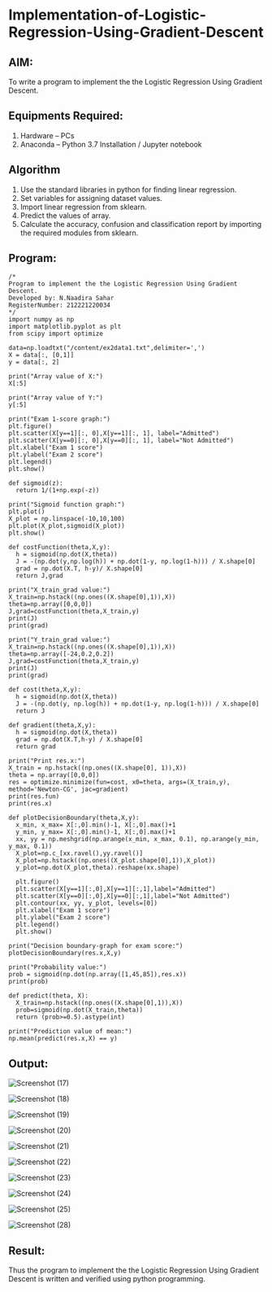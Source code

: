 # Implementation-of-Logistic-Regression-Using-Gradient-Descent

## AIM:
To write a program to implement the the Logistic Regression Using Gradient Descent.

## Equipments Required:
1. Hardware – PCs
2. Anaconda – Python 3.7 Installation / Jupyter notebook

## Algorithm
1. Use the standard libraries in python for finding linear regression.
2. Set variables for assigning dataset values.
3. Import linear regression from sklearn.
4. Predict the values of array.
5. Calculate the accuracy, confusion and classification report by importing the required modules from sklearn.

## Program:
```
/*
Program to implement the the Logistic Regression Using Gradient Descent.
Developed by: N.Naadira Sahar
RegisterNumber: 212221220034
*/
import numpy as np
import matplotlib.pyplot as plt
from scipy import optimize

data=np.loadtxt("/content/ex2data1.txt",delimiter=',')
X = data[:, [0,1]]
y = data[:, 2]

print("Array value of X:")
X[:5]

print("Array value of Y:")
y[:5]

print("Exam 1-score graph:")
plt.figure()
plt.scatter(X[y==1][:, 0],X[y==1][:, 1], label="Admitted")
plt.scatter(X[y==0][:, 0],X[y==0][:, 1], label="Not Admitted")
plt.xlabel("Exam 1 score")
plt.ylabel("Exam 2 score")
plt.legend()
plt.show()

def sigmoid(z):
  return 1/(1+np.exp(-z))
  
print("Sigmoid function graph:")
plt.plot()
X_plot = np.linspace(-10,10,100)
plt.plot(X_plot,sigmoid(X_plot))
plt.show()

def costFunction(theta,X,y):
  h = sigmoid(np.dot(X,theta))
  J = -(np.dot(y,np.log(h)) + np.dot(1-y, np.log(1-h))) / X.shape[0]
  grad = np.dot(X.T, h-y)/ X.shape[0]
  return J,grad
  
print("X_train_grad value:")
X_train=np.hstack((np.ones((X.shape[0],1)),X))
theta=np.array([0,0,0])
J,grad=costFunction(theta,X_train,y)
print(J)
print(grad)

print("Y_train_grad value:")
X_train=np.hstack((np.ones((X.shape[0],1)),X))
theta=np.array([-24,0.2,0.2])
J,grad=costFunction(theta,X_train,y)
print(J)
print(grad)

def cost(theta,X,y):
  h = sigmoid(np.dot(X,theta))
  J = -(np.dot(y, np.log(h)) + np.dot(1-y, np.log(1-h))) / X.shape[0]
  return J
  
def gradient(theta,X,y):
  h = sigmoid(np.dot(X,theta))
  grad = np.dot(X.T,h-y) / X.shape[0]
  return grad 
  
print("Print res.x:")
X_train = np.hstack((np.ones((X.shape[0], 1)),X))
theta = np.array([0,0,0])
res = optimize.minimize(fun=cost, x0=theta, args=(X_train,y), method='Newton-CG', jac=gradient)
print(res.fun)
print(res.x)

def plotDecisionBoundary(theta,X,y):
  x_min, x_max= X[:,0].min()-1, X[:,0].max()+1
  y_min, y_max= X[:,0].min()-1, X[:,0].max()+1
  xx, yy = np.meshgrid(np.arange(x_min, x_max, 0.1), np.arange(y_min, y_max, 0.1))
  X_plot=np.c_[xx.ravel(),yy.ravel()]
  X_plot=np.hstack((np.ones((X_plot.shape[0],1)),X_plot))
  y_plot=np.dot(X_plot,theta).reshape(xx.shape)

  plt.figure()
  plt.scatter(X[y==1][:,0],X[y==1][:,1],label="Admitted")
  plt.scatter(X[y==0][:,0],X[y==0][:,1],label="Not Admitted") 
  plt.contour(xx, yy, y_plot, levels=[0])
  plt.xlabel("Exam 1 score")
  plt.ylabel("Exam 2 score")
  plt.legend()
  plt.show()
  
print("Decision boundary-graph for exam score:")
plotDecisionBoundary(res.x,X,y)

print("Probability value:")
prob = sigmoid(np.dot(np.array([1,45,85]),res.x))
print(prob)

def predict(theta, X):
  X_train=np.hstack((np.ones((X.shape[0],1)),X))
  prob=sigmoid(np.dot(X_train,theta))
  return (prob>=0.5).astype(int)
  
print("Prediction value of mean:")
np.mean(predict(res.x,X) == y)
```

## Output:
![Screenshot (17)](https://user-images.githubusercontent.com/128135126/234284153-2b1b8eaa-de3b-490f-bce0-dbc8afd47bb0.png)

![Screenshot (18)](https://user-images.githubusercontent.com/128135126/234284226-e6bf131d-2cad-4670-99d7-fb51f14cc540.png)

![Screenshot (19)](https://user-images.githubusercontent.com/128135126/234284284-ad592394-0173-48ef-9a07-ee49ed52dda5.png)

![Screenshot (20)](https://user-images.githubusercontent.com/128135126/234284343-76f92d47-8058-43a0-ad3c-25564702691e.png)

![Screenshot (21)](https://user-images.githubusercontent.com/128135126/234284400-7ff5576d-212b-4c49-9474-6e435f488b47.png)


![Screenshot (22)](https://user-images.githubusercontent.com/128135126/234284475-102620b9-7ded-4933-87eb-40ab97381e12.png)


![Screenshot (23)](https://user-images.githubusercontent.com/128135126/234284572-331fef27-5f30-44d0-a0f3-75ecc27234f7.png)

![Screenshot (24)](https://user-images.githubusercontent.com/128135126/234284634-b1a90d56-34ed-4d15-943a-8431aea96ad3.png)

![Screenshot (25)](https://user-images.githubusercontent.com/128135126/234284681-6b4a65c8-2b7a-4c6f-86df-22a23bcc1fb1.png)

![Screenshot (28)](https://user-images.githubusercontent.com/128135126/234286219-fdbd9598-a1b8-4d5d-9e12-d4d4f12e1b89.png)

## Result:
Thus the program to implement the the Logistic Regression Using Gradient Descent is written and verified using python programming.

